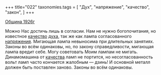 +++
title="022"
taxonomies.tags = [
 "Дух",
 "напряжение",
 "качество",
 "закон",
]
+++

[Община 1926г](/agni/1926)

Можно Нас достичь лишь в согласии. Нам не нужно богопочитания, но известное [качество](/tags/качество) [духа](/tags/Дух), так же как лампа согласованного [напряжения](/tags/напряжение). Мигающая лампа невыносима при длительных занятиях. Законы во всём одинаковы, но, по закону справедливости, мигающая лампа вредит себе. Могу советовать Моим лампам не мигать. Динамомашина от [качества](/tags/качество) ламп не портится, но несогласованность вольт ламп часто кончается жалобным — дзинь! И основной металл должен быть поставлен заново. Законы во всём одинаковы.   


